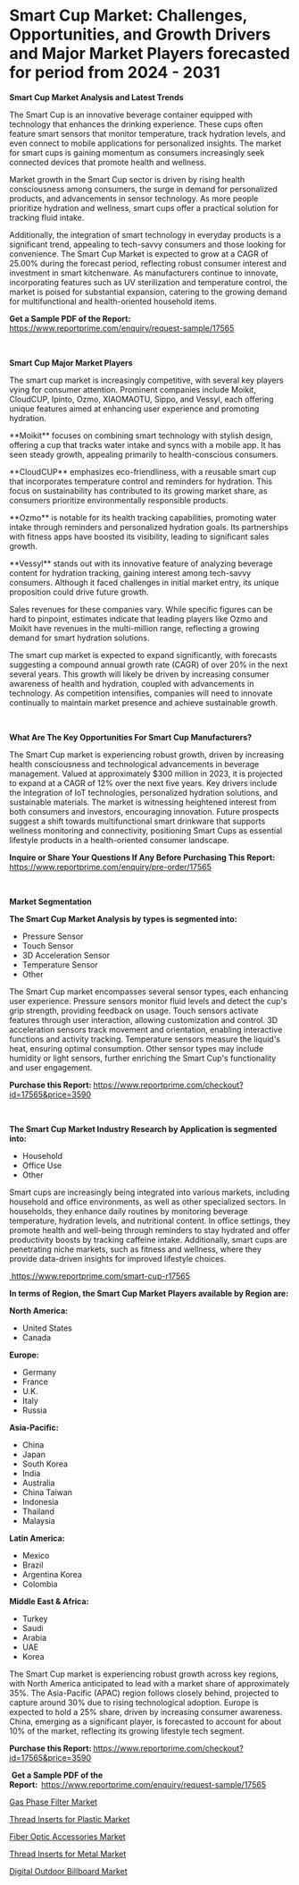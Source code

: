 <p><h1>Smart Cup Market: Challenges, Opportunities, and Growth Drivers and Major Market Players forecasted for period from 2024 - 2031</h1></p><p><strong>Smart Cup Market Analysis and Latest Trends</strong></p>
<p><p>The Smart Cup is an innovative beverage container equipped with technology that enhances the drinking experience. These cups often feature smart sensors that monitor temperature, track hydration levels, and even connect to mobile applications for personalized insights. The market for smart cups is gaining momentum as consumers increasingly seek connected devices that promote health and wellness. </p><p>Market growth in the Smart Cup sector is driven by rising health consciousness among consumers, the surge in demand for personalized products, and advancements in sensor technology. As more people prioritize hydration and wellness, smart cups offer a practical solution for tracking fluid intake. </p><p>Additionally, the integration of smart technology in everyday products is a significant trend, appealing to tech-savvy consumers and those looking for convenience. The Smart Cup Market is expected to grow at a CAGR of 25.00% during the forecast period, reflecting robust consumer interest and investment in smart kitchenware. As manufacturers continue to innovate, incorporating features such as UV sterilization and temperature control, the market is poised for substantial expansion, catering to the growing demand for multifunctional and health-oriented household items.</p></p>
<p><strong>Get a Sample PDF of the Report:&nbsp;</strong> <a href="https://www.reportprime.com/enquiry/request-sample/17565?utm_campaign=1141&utm_medium=2&utm_source=Github&utm_content=ia&utm_term=19112024&utm_id=smart-cup">https://www.reportprime.com/enquiry/request-sample/17565</a></p>
<p>&nbsp;</p>
<p><strong>Smart Cup Major Market Players</strong></p>
<p><p>The smart cup market is increasingly competitive, with several key players vying for consumer attention. Prominent companies include Moikit, CloudCUP, Ipinto, Ozmo, XIAOMAOTU, Sippo, and Vessyl, each offering unique features aimed at enhancing user experience and promoting hydration.</p><p>**Moikit** focuses on combining smart technology with stylish design, offering a cup that tracks water intake and syncs with a mobile app. It has seen steady growth, appealing primarily to health-conscious consumers. </p><p>**CloudCUP** emphasizes eco-friendliness, with a reusable smart cup that incorporates temperature control and reminders for hydration. This focus on sustainability has contributed to its growing market share, as consumers prioritize environmentally responsible products.</p><p>**Ozmo** is notable for its health tracking capabilities, promoting water intake through reminders and personalized hydration goals. Its partnerships with fitness apps have boosted its visibility, leading to significant sales growth.</p><p>**Vessyl** stands out with its innovative feature of analyzing beverage content for hydration tracking, gaining interest among tech-savvy consumers. Although it faced challenges in initial market entry, its unique proposition could drive future growth.</p><p>Sales revenues for these companies vary. While specific figures can be hard to pinpoint, estimates indicate that leading players like Ozmo and Moikit have revenues in the multi-million range, reflecting a growing demand for smart hydration solutions.</p><p>The smart cup market is expected to expand significantly, with forecasts suggesting a compound annual growth rate (CAGR) of over 20% in the next several years. This growth will likely be driven by increasing consumer awareness of health and hydration, coupled with advancements in technology. As competition intensifies, companies will need to innovate continually to maintain market presence and achieve sustainable growth.</p></p>
<p>&nbsp;</p>
<p><strong>What Are The Key Opportunities For Smart Cup Manufacturers?</strong></p>
<p><p>The Smart Cup market is experiencing robust growth, driven by increasing health consciousness and technological advancements in beverage management. Valued at approximately $300 million in 2023, it is projected to expand at a CAGR of 12% over the next five years. Key drivers include the integration of IoT technologies, personalized hydration solutions, and sustainable materials. The market is witnessing heightened interest from both consumers and investors, encouraging innovation. Future prospects suggest a shift towards multifunctional smart drinkware that supports wellness monitoring and connectivity, positioning Smart Cups as essential lifestyle products in a health-oriented consumer landscape.</p></p>
<p><strong>Inquire or Share Your Questions If Any Before Purchasing This Report:</strong> <a href="https://www.reportprime.com/enquiry/pre-order/17565?utm_campaign=1141&utm_medium=2&utm_source=Github&utm_content=ia&utm_term=19112024&utm_id=smart-cup">https://www.reportprime.com/enquiry/pre-order/17565</a></p>
<p>&nbsp;</p>
<p><strong>Market Segmentation</strong></p>
<p><strong>The Smart Cup Market Analysis by types is segmented into:</strong></p>
<p><ul><li>Pressure Sensor</li><li>Touch Sensor</li><li>3D Acceleration Sensor</li><li>Temperature Sensor</li><li>Other</li></ul></p>
<p><p>The Smart Cup market encompasses several sensor types, each enhancing user experience. Pressure sensors monitor fluid levels and detect the cup's grip strength, providing feedback on usage. Touch sensors activate features through user interaction, allowing customization and control. 3D acceleration sensors track movement and orientation, enabling interactive functions and activity tracking. Temperature sensors measure the liquid's heat, ensuring optimal consumption. Other sensor types may include humidity or light sensors, further enriching the Smart Cup's functionality and user engagement.</p></p>
<p><strong>Purchase this Report:&nbsp;</strong><a href="https://www.reportprime.com/checkout?id=17565&price=3590&utm_campaign=1141&utm_medium=2&utm_source=Github&utm_content=ia&utm_term=19112024&utm_id=smart-cup">https://www.reportprime.com/checkout?id=17565&price=3590</a></p>
<p>&nbsp;</p>
<p><strong>The Smart Cup Market Industry Research by Application is segmented into:</strong></p>
<p><ul><li>Household</li><li>Office Use</li><li>Other</li></ul></p>
<p><p>Smart cups are increasingly being integrated into various markets, including household and office environments, as well as other specialized sectors. In households, they enhance daily routines by monitoring beverage temperature, hydration levels, and nutritional content. In office settings, they promote health and well-being through reminders to stay hydrated and offer productivity boosts by tracking caffeine intake. Additionally, smart cups are penetrating niche markets, such as fitness and wellness, where they provide data-driven insights for improved lifestyle choices.</p></p>
<p><a href="https://www.reportprime.com/smart-cup-r17565?utm_campaign=1141&utm_medium=2&utm_source=Github&utm_content=ia&utm_term=19112024&utm_id=smart-cup">&nbsp;https://www.reportprime.com/smart-cup-r17565</a></p>
<p><strong>In terms of Region, the Smart Cup Market Players available by Region are:</strong></p>
<p>
    <p> <strong> North America: </strong>
        <ul>
            <li>United States</li>
            <li>Canada</li>
        </ul>
        </p> 
    <p> <strong> Europe: </strong>
        <ul>
            <li>Germany</li>
            <li>France</li>
            <li>U.K.</li>
            <li>Italy</li>
            <li>Russia</li>
        </ul>
        </p> 
    <p> <strong> Asia-Pacific: </strong>
        <ul>
            <li>China</li>
            <li>Japan</li>
            <li>South Korea</li>
            <li>India</li>
            <li>Australia</li>
            <li>China Taiwan</li>
            <li>Indonesia</li>
            <li>Thailand</li>
            <li>Malaysia</li>
        </ul>
        </p> 
    <p> <strong> Latin America: </strong>
        <ul>
            <li>Mexico</li>
            <li>Brazil</li>
            <li>Argentina Korea</li>
            <li>Colombia</li>
        </ul>
        </p> 
    <p> <strong> Middle East & Africa: </strong>
        <ul>
            <li>Turkey</li>
            <li>Saudi</li>
            <li>Arabia</li>
            <li>UAE</li>
            <li>Korea</li>
        </ul>
    </p>
    </p>
<p><p>The Smart Cup market is experiencing robust growth across key regions, with North America anticipated to lead with a market share of approximately 35%. The Asia-Pacific (APAC) region follows closely behind, projected to capture around 30% due to rising technological adoption. Europe is expected to hold a 25% share, driven by increasing consumer awareness. China, emerging as a significant player, is forecasted to account for about 10% of the market, reflecting its growing lifestyle tech segment.</p></p>
<p><strong>Purchase this Report: </strong><a href="https://www.reportprime.com/checkout?id=17565&price=3590&utm_campaign=1141&utm_medium=2&utm_source=Github&utm_content=ia&utm_term=19112024&utm_id=smart-cup">https://www.reportprime.com/checkout?id=17565&price=3590</a></p>
<p>&nbsp;<strong>Get a Sample PDF of the Report:&nbsp;&nbsp;</strong><a href="https://www.reportprime.com/enquiry/request-sample/17565?utm_campaign=1141&utm_medium=2&utm_source=Github&utm_content=ia&utm_term=19112024&utm_id=smart-cup">https://www.reportprime.com/enquiry/request-sample/17565</a></p>
<p><strong></strong></p>
<p><p><a href="https://www.linkedin.com/pulse/future-gas-phase-filter-market-growth-predictions-cagr-rgjfc?utm_campaign=1141&utm_medium=2&utm_source=Github&utm_content=ia&utm_term=19112024&utm_id=smart-cup">Gas Phase Filter Market</a></p><p><a href="https://issuu.com/reportprime-2/docs/thread-inserts-for-plastic-market-s_efe2ab5722eaea?utm_campaign=1141&utm_medium=2&utm_source=Github&utm_content=ia&utm_term=19112024&utm_id=smart-cup">Thread Inserts for Plastic Market</a></p><p><a href="https://www.linkedin.com/pulse/fiber-optic-accessories-market-analysis-current-trends-qftde?utm_campaign=1141&utm_medium=2&utm_source=Github&utm_content=ia&utm_term=19112024&utm_id=smart-cup">Fiber Optic Accessories Market</a></p><p><a href="https://issuu.com/reportprime-2/docs/thread-inserts-for-metal-market-siz_a654bc8568d8f7?utm_campaign=1141&utm_medium=2&utm_source=Github&utm_content=ia&utm_term=19112024&utm_id=smart-cup">Thread Inserts for Metal Market</a></p><p><a href="https://www.linkedin.com/pulse/digital-outdoor-billboard-market-report-based-its-anticipated-t3lke?utm_campaign=1141&utm_medium=2&utm_source=Github&utm_content=ia&utm_term=19112024&utm_id=smart-cup">Digital Outdoor Billboard Market</a></p></p>